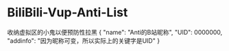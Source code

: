 # BiliBili-Vup-Anti-List
收纳虚拟区的小鬼以便预防性拉黑
        {
            "name": "Anti的B站昵称",
            "UID": 0000000,
            "addinfo": "因为昵称可变，所以实际上的关键字是UID"
        }